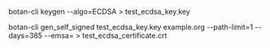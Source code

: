 botan-cli keygen --algo=ECDSA  > test_ecdsa_key.key

botan-cli gen_self_signed test_ecdsa_key.key example.org  --path-limit=1 --days=365   --emsa= > test_ecdsa_certificate.crt
